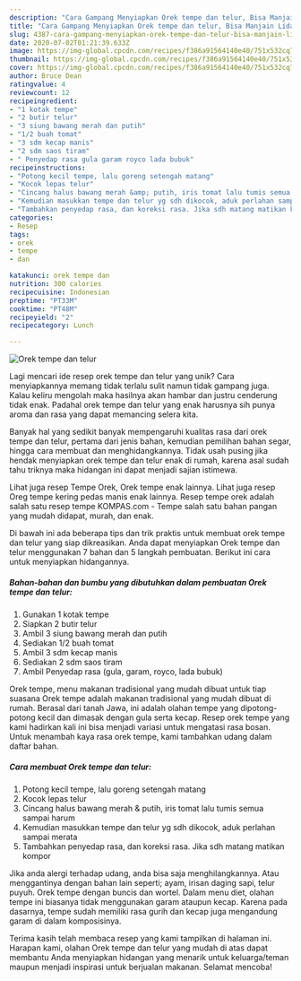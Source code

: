 ```yaml
---
description: "Cara Gampang Menyiapkan Orek tempe dan telur, Bisa Manjain Lidah"
title: "Cara Gampang Menyiapkan Orek tempe dan telur, Bisa Manjain Lidah"
slug: 4387-cara-gampang-menyiapkan-orek-tempe-dan-telur-bisa-manjain-lidah
date: 2020-07-02T01:21:39.633Z
image: https://img-global.cpcdn.com/recipes/f386a91564140e40/751x532cq70/orek-tempe-dan-telur-foto-resep-utama.jpg
thumbnail: https://img-global.cpcdn.com/recipes/f386a91564140e40/751x532cq70/orek-tempe-dan-telur-foto-resep-utama.jpg
cover: https://img-global.cpcdn.com/recipes/f386a91564140e40/751x532cq70/orek-tempe-dan-telur-foto-resep-utama.jpg
author: Bruce Dean
ratingvalue: 4
reviewcount: 12
recipeingredient:
- "1 kotak tempe"
- "2 butir telur"
- "3 siung bawang merah dan putih"
- "1/2 buah tomat"
- "3 sdm kecap manis"
- "2 sdm saos tiram"
- " Penyedap rasa gula garam royco lada bubuk"
recipeinstructions:
- "Potong kecil tempe, lalu goreng setengah matang"
- "Kocok lepas telur"
- "Cincang halus bawang merah &amp; putih, iris tomat lalu tumis semua sampai harum"
- "Kemudian masukkan tempe dan telur yg sdh dikocok, aduk perlahan sampai merata"
- "Tambahkan penyedap rasa, dan koreksi rasa. Jika sdh matang matikan kompor"
categories:
- Resep
tags:
- orek
- tempe
- dan

katakunci: orek tempe dan 
nutrition: 300 calories
recipecuisine: Indonesian
preptime: "PT33M"
cooktime: "PT48M"
recipeyield: "2"
recipecategory: Lunch

---
```



![Orek tempe dan telur](https://img-global.cpcdn.com/recipes/f386a91564140e40/751x532cq70/orek-tempe-dan-telur-foto-resep-utama.jpg)

Lagi mencari ide resep orek tempe dan telur yang unik? Cara menyiapkannya memang tidak terlalu sulit namun tidak gampang juga. Kalau keliru mengolah maka hasilnya akan hambar dan justru cenderung tidak enak. Padahal orek tempe dan telur yang enak harusnya sih punya aroma dan rasa yang dapat memancing selera kita.

Banyak hal yang sedikit banyak mempengaruhi kualitas rasa dari orek tempe dan telur, pertama dari jenis bahan, kemudian pemilihan bahan segar, hingga cara membuat dan menghidangkannya. Tidak usah pusing jika hendak menyiapkan orek tempe dan telur enak di rumah, karena asal sudah tahu triknya maka hidangan ini dapat menjadi sajian istimewa.

Lihat juga resep Tempe Orek, Orek tempe enak lainnya. Lihat juga resep Oreg tempe kering pedas manis enak lainnya. Resep tempe orek adalah salah satu resep tempe KOMPAS.com - Tempe salah satu bahan pangan yang mudah didapat, murah, dan enak.


Di bawah ini ada beberapa tips dan trik praktis untuk membuat orek tempe dan telur yang siap dikreasikan. Anda dapat menyiapkan Orek tempe dan telur menggunakan 7 bahan dan 5 langkah pembuatan. Berikut ini cara untuk menyiapkan hidangannya.

<!--inarticleads1-->

##### Bahan-bahan dan bumbu yang dibutuhkan dalam pembuatan Orek tempe dan telur:

1. Gunakan 1 kotak tempe
1. Siapkan 2 butir telur
1. Ambil 3 siung bawang merah dan putih
1. Sediakan 1/2 buah tomat
1. Ambil 3 sdm kecap manis
1. Sediakan 2 sdm saos tiram
1. Ambil  Penyedap rasa (gula, garam, royco, lada bubuk)


Orek tempe, menu makanan tradisional yang mudah dibuat untuk tiap suasana Orek tempe adalah makanan tradisional yang mudah dibuat di rumah. Berasal dari tanah Jawa, ini adalah olahan tempe yang dipotong-potong kecil dan dimasak dengan gula serta kecap. Resep orek tempe yang kami hadirkan kali ini bisa menjadi variasi untuk mengatasi rasa bosan. Untuk menambah kaya rasa orek tempe, kami tambahkan udang dalam daftar bahan. 

<!--inarticleads2-->

##### Cara membuat Orek tempe dan telur:

1. Potong kecil tempe, lalu goreng setengah matang
1. Kocok lepas telur
1. Cincang halus bawang merah &amp; putih, iris tomat lalu tumis semua sampai harum
1. Kemudian masukkan tempe dan telur yg sdh dikocok, aduk perlahan sampai merata
1. Tambahkan penyedap rasa, dan koreksi rasa. Jika sdh matang matikan kompor


Jika anda alergi terhadap udang, anda bisa saja menghilangkannya. Atau menggantinya dengan bahan lain seperti; ayam, irisan daging sapi, telur puyuh. Orek tempe dengan buncis dan wortel. Dalam menu diet, olahan tempe ini biasanya tidak menggunakan garam ataupun kecap. Karena pada dasarnya, tempe sudah memiliki rasa gurih dan kecap juga mengandung garam di dalam komposisinya. 

Terima kasih telah membaca resep yang kami tampilkan di halaman ini. Harapan kami, olahan Orek tempe dan telur yang mudah di atas dapat membantu Anda menyiapkan hidangan yang menarik untuk keluarga/teman maupun menjadi inspirasi untuk berjualan makanan. Selamat mencoba!
